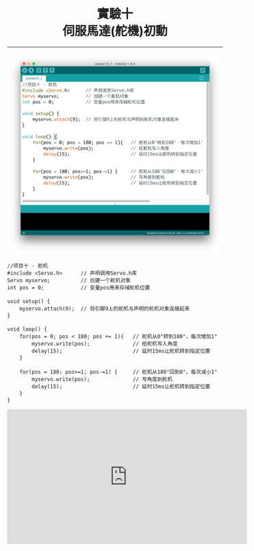 <center>
<H1> 實驗十</br>
伺服馬達(舵機)初動</br>
</h1>
</center>

---

![](https://github.com/cow2166/gitbo/blob/master/re/%E8%9E%A2%E5%B9%95%E5%BF%AB%E7%85%A7%202018-05-01%20%E4%B8%8B%E5%8D%8810.57.55.png?raw=true)


```
//项目十 - 舵机
#include <Servo.h>      // 声明调用Servo.h库
Servo myservo;          // 创建一个舵机对象
int pos = 0;            // 变量pos用来存储舵机位置
 
void setup() { 
    myservo.attach(9);  // 将引脚9上的舵机与声明的舵机对象连接起来
} 
 
void loop() { 
    for(pos = 0; pos < 180; pos += 1){   // 舵机从0°转到180°，每次增加1°          
        myservo.write(pos);              // 给舵机写入角度   
        delay(15);                       // 延时15ms让舵机转到指定位置
    }
    
    for(pos = 180; pos>=1; pos-=1) {     // 舵机从180°回到0°，每次减小1°                               
        myservo.write(pos);              // 写角度到舵机     
        delay(15);                       // 延时15ms让舵机转到指定位置
    } 
}
```

<iframe width="560" height="315" src="https://www.youtube.com/embed/v1r9RJzjojY" frameborder="0" allow="autoplay; encrypted-media" allowfullscreen></iframe>